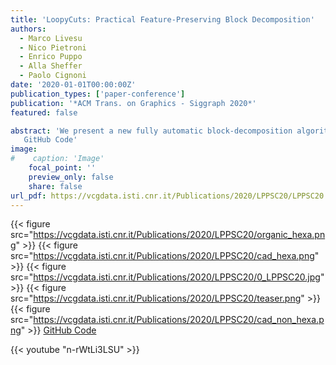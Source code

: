 ```yaml
---
title: 'LoopyCuts: Practical Feature-Preserving Block Decomposition'
authors:
  - Marco Livesu
  - Nico Pietroni
  - Enrico Puppo
  - Alla Sheffer
  - Paolo Cignoni
date: '2020-01-01T00:00:00Z'
publication_types: ['paper-conference']
publication: '*ACM Trans. on Graphics - Siggraph 2020*'
featured: false

abstract: 'We present a new fully automatic block-decomposition algorithm for feature-preserving, strongly hex-dominant meshing, that yields results with a drastically larger percentage of hex elements than prior art. Our method is guided by a surface field that conforms to both surface curvature and feature lines, and exploits an ordered set of cutting loops that evenly cover the input surface, defining an arrangement of loops suitable for hex-element generation. We decompose the solid into coarse blocks by iteratively cutting it with surfaces bounded by these loops. The vast majority of the obtained blocks can be turned into hexahedral cells via simple midpoint subdivision. 
   GitHub Code'
image:
#    caption: 'Image'
    focal_point: ''
    preview_only: false
    share: false
url_pdf: https://vcgdata.isti.cnr.it/Publications/2020/LPPSC20/LPPSC20.pdf
---
```

{{< figure src="https://vcgdata.isti.cnr.it/Publications/2020/LPPSC20/organic_hexa.png" >}}
{{< figure src="https://vcgdata.isti.cnr.it/Publications/2020/LPPSC20/cad_hexa.png" >}}
{{< figure src="https://vcgdata.isti.cnr.it/Publications/2020/LPPSC20/0_LPPSC20.jpg" >}}
{{< figure src="https://vcgdata.isti.cnr.it/Publications/2020/LPPSC20/teaser.png" >}}
{{< figure src="https://vcgdata.isti.cnr.it/Publications/2020/LPPSC20/cad_non_hexa.png" >}}
[GitHub Code](https://github.com/mlivesu/LoopyCuts)

{{< youtube "n-rWtLi3LSU" >}}

